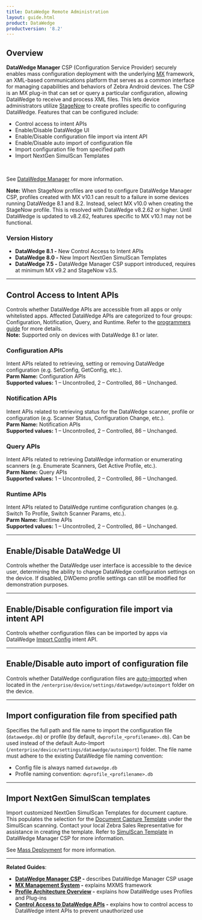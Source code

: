```yaml
---
title: DataWedge Remote Administration
layout: guide.html
product: DataWedge
productversion: '8.2'
---
```


## Overview
**DataWedge Manager** CSP (Configuration Service Provider) securely enables mass configuration deployment with the underlying [MX](/mx/overview) framework, an XML-based communications platform that serves as a common interface for managing capabilities and behaviors of Zebra Android devices. The CSP is an MX plug-in that can set or query a particular configuration, allowing DataWedge to receive and process XML files. This lets device administrators utilize [StageNow](/stagenow) to create profiles specific to configuring DataWedge. Features that can be configured include:
* Control access to intent APIs
* Enable/Disable DataWedge UI
* Enable/Disable configuration file import via intent API
* Enable/Disable auto import of configuration file
* Import configuration file from specified path
* Import NextGen SimulScan Templates
<br>

See [DataWedge Manager](/mx/datawedgemgr/) for more information.
<br>

**Note:** When StageNow profiles are used to configure DataWedge Manager CSP, profiles created with MX v10.1 can result to a failure in some devices running DataWedge 8.1 and 8.2. Instead, select MX v10.0 when creating the StageNow profile. This is resolved with DataWedge v8.2.62 or higher. Until DataWedge is updated to v8.2.62, features specific to MX v10.1 may not be functional.

### Version History

* **DataWedge 8.1 -** New Control Access to Intent APIs
* **DataWedge 8.0 -** New Import NextGen SimulScan Templates
* **DataWedge 7.5 -** DataWedge Manager CSP support introduced, requires at minimum MX v9.2 and StageNow v3.5.

-----

## Control Access to Intent APIs
Controls whether DataWedge APIs are accessible from all apps or only whitelisted apps. Affected DataWedge APIs are categorized to four groups: Configuration, Notification, Query, and Runtime. Refer to the [programmers guide](../programmers-guides/secure-intent-apis) for more details.<br>
**Note:** Supported only on devices with DataWedge 8.1 or later.<br>

### Configuration APIs
Intent APIs related to retrieving, setting or removing DataWedge configuration (e.g. SetConfig, GetConfig, etc.). <br>
**Parm Name:** Configuration APIs<br>
**Supported values:** 1 – Uncontrolled, 2 – Controlled, 86 – Unchanged.

### Notification APIs
Intent APIs related to retrieving status for the DataWedge scanner, profile or configuration (e.g. Scanner Status, Configuration Change, etc.).<br>
**Parm Name:** Notification APIs<br>
**Supported values:** 1 – Uncontrolled, 2 – Controlled, 86 – Unchanged.

### Query APIs
Intent APIs related to retrieving DataWedge information or enumerating scanners (e.g. Enumerate Scanners, Get Active Profile, etc.). <br>
**Parm Name:** Query APIs<br>
**Supported values:** 1 – Uncontrolled, 2 – Controlled, 86 – Unchanged.

### Runtime APIs
Intent APIs related to DataWedge runtime configuration changes (e.g. Switch To Profile, Switch Scanner Params, etc.). <br>
**Parm Name:** Runtime APIs<br>
**Supported values:** 1 – Uncontrolled, 2 – Controlled, 86 – Unchanged.

-----

## Enable/Disable DataWedge UI
Controls whether the DataWedge user interface is accessible to the device user, determining the ability to change DataWedge configuration settings on the device. If disabled, DWDemo profile settings can still be modified for demonstration purposes. 

-----

## Enable/Disable configuration file import via intent API
Controls whether configuration files can be imported by apps via DataWedge [Import Config](../api/importconfig) intent API. 

-----

## Enable/Disable auto import of configuration file
Controls whether DataWedge configuration files are [auto-imported](../settings#autoimport) when located in the `/enterprise/device/settings/datawedge/autoimport` folder on the device.

-----

## Import configuration file from specified path
Specifies the full path and file name to import the configuration file (`datawedge.db`) or profile (by default, `dwprofile_<profilename>.db`). Can be used instead of the default Auto-Import (`/enterprise/device/settings/datawedge/autoimport`) folder. The file name must adhere to the existing DataWedge file naming convention: 
* Config file is always named `datawedge.db`
* Profile naming convention: `dwprofile_<profilename>.db`<br>

-----

## Import NextGen SimulScan templates
Import customized NextGen SimulScan Templates for document capture. This populates the selection for the [Document Capture Template](../input/barcode/#documentcapturetemplate) under the SimulScan scanning. Contact your local Zebra Sales Representative for assistance in creating the template. Refer to [SimulScan Template](/mx/datawedgemgr/#simulscan-template-action) in DataWedge Manager CSP for more information.

<p>See <a href="../settings#massdeployment">Mass Deployment</a> for more information.</p>

-----

**Related Guides**: 

* **[DataWedge Manager CSP](/mx/datawedgemgr) -** describes DataWedge Manager CSP usage
* **[MX Management System](/mx) -** explains MXMS framework
* **[Profile Architecture Overview](../overview) -** explains how DataWedge uses Profiles and Plug-ins
* **[Control Access to DataWedge APIs](../programmers-guides/secure-intent-apis) -** explains how to control access to DataWedge intent APIs to prevent unauthorized use


